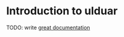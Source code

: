# Introduction to ulduar

TODO: write [great documentation](http://jacobian.org/writing/great-documentation/what-to-write/)
